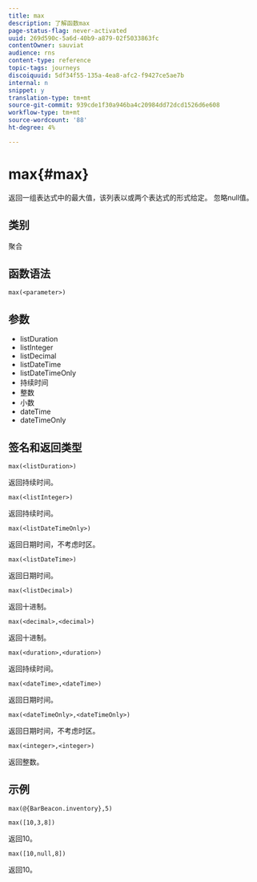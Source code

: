 ```yaml
---
title: max
description: 了解函数max
page-status-flag: never-activated
uuid: 269d590c-5a6d-40b9-a879-02f5033863fc
contentOwner: sauviat
audience: rns
content-type: reference
topic-tags: journeys
discoiquuid: 5df34f55-135a-4ea8-afc2-f9427ce5ae7b
internal: n
snippet: y
translation-type: tm+mt
source-git-commit: 939cde1f30a946ba4c20984dd72dcd1526d6e608
workflow-type: tm+mt
source-wordcount: '88'
ht-degree: 4%

---
```


# max{#max}

返回一组表达式中的最大值，该列表以或两个表达式的形式给定。 忽略null值。

## 类别

聚合

## 函数语法

`max(<parameter>)`

## 参数

* listDuration
* listInteger
* listDecimal
* listDateTime
* listDateTimeOnly
* 持续时间
* 整数
* 小数
* dateTime
* dateTimeOnly

## 签名和返回类型

`max(<listDuration>)`

返回持续时间。

`max(<listInteger>)`

返回持续时间。

`max(<listDateTimeOnly>)`

返回日期时间，不考虑时区。

`max(<listDateTime>)`

返回日期时间。

`max(<listDecimal>)`

返回十进制。

`max(<decimal>,<decimal>)`

返回十进制。

`max(<duration>,<duration>)`

返回持续时间。

`max(<dateTime>,<dateTime>)`

返回日期时间。

`max(<dateTimeOnly>,<dateTimeOnly>)`

返回日期时间，不考虑时区。

`max(<integer>,<integer>)`

返回整数。

## 示例

`max(@{BarBeacon.inventory},5)`

`max([10,3,8])`

返回10。

`max([10,null,8])`

返回10。
